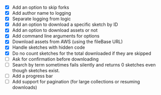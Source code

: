 -[x] Add an option to skip forks
-[x] Add author name to logging
-[x] Separate logging from logic
-[x] Add an option to download a specific sketch by ID
-[x] Add an option to download assets or not
-[x] Add command line arguments for options
-[x] Download assets from AWS (using the fileBase URL)
-[x] Handle sketches with hidden code
-[x] Do no count sketches for the total downloaded if they are skipped
-[ ] Ask for confirmation before downloading
-[ ] Search by term sometimes fails silently and returns 0 sketches even though sketches exist.
-[ ] Add a progress bar
-[ ] Add support for pagination (for large collections or resuming downloads)